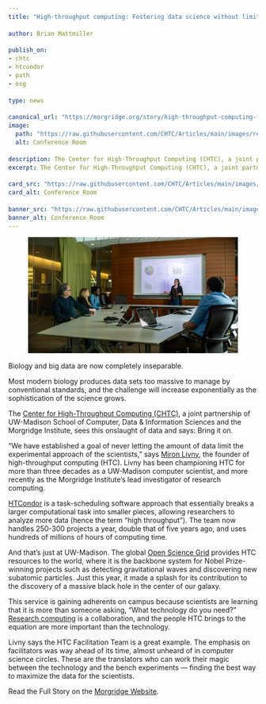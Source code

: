 ```yaml
---
title: "High-throughput computing: Fostering data science without limits"

author: Brian Mattmiller

publish_on:
- chtc
- htcondor
- path
- osg

type: news

canonical_url: "https://morgridge.org/story/high-throughput-computing-fostering-data-science-without-limits/"
image:
  path: "https://raw.githubusercontent.com/CHTC/Articles/main/images/research-computing-partnership.jpeg"
  alt: Conference Room

description: The Center for High-Throughput Computing (CHTC), a joint partnership of UW-Madison School of Computer, Data & Information Sciences and the Morgridge Institute, sees this onslaught of data and says: Bring it on.
excerpt: The Center for High-Throughput Computing (CHTC), a joint partnership of UW-Madison School of Computer, Data & Information Sciences and the Morgridge Institute, sees this onslaught of data and says: Bring it on.

card_src: "https://raw.githubusercontent.com/CHTC/Articles/main/images/research-computing-partnership.jpeg"
card_alt: Conference Room

banner_src: "https://raw.githubusercontent.com/CHTC/Articles/main/images/research-computing-partnership.jpeg"
banner_alt: Conference Room
---
```


<figure>
  <img class="w-100" src="https://raw.githubusercontent.com/CHTC/Articles/main/images/research-computing-partnership.jpeg" alt="Conference Room"/>
</figure>

Biology and big data are now completely inseparable.

Most modern biology produces data sets too massive to manage by conventional standards, and the challenge will increase exponentially as the sophistication of the science grows.

The [Center for High-Throughput Computing (CHTC)](https://chtc.cs.wisc.edu/), a joint partnership of UW-Madison School of Computer, Data & Information Sciences and the Morgridge Institute, sees this onslaught of data and says: Bring it on.

“We have established a goal of never letting the amount of data limit the experimental approach of the scientists,” says [Miron Livny](https://morgridge.org/profile/miron-livny/), the founder of high-throughput computing (HTC). Livny has been championing HTC for more than three decades as a UW-Madison computer scientist, and more recently as the Morgridge Institute’s lead investigator of research computing.

[HTCondor](https://htcondor.org/) is a task-scheduling software approach that essentially breaks a larger computational task into smaller pieces, allowing researchers to analyze more data (hence the term “high throughput”). The team now handles 250-300 projects a year, double that of five years ago, and uses hundreds of millions of hours of computing time.

And that’s just at UW-Madison. The global [Open Science Grid](https://osg-htc.org/) provides HTC resources to the world, where it is the backbone system for Nobel Prize-winning projects such as detecting gravitational waves and discovering new subatomic particles. Just this year, it made a splash for its contribution to the discovery of a massive black hole in the center of our galaxy.

This service is gaining adherents on campus because scientists are learning that it is more than someone asking, “What technology do you need?” [Research computing](https://morgridge.org/research/research-computing/) is a collaboration, and the people HTC brings to the equation are more important than the technology.

Livny says the HTC Facilitation Team is a great example. The emphasis on facilitators was way ahead of its time, almost unheard of in computer science circles. These are the translators who can work their magic between the technology and the bench experiments — finding the best way to maximize the data for the scientists.

Read the Full Story on the [Morgridge Website](https://morgridge.org/story/high-throughput-computing-fostering-data-science-without-limits/).